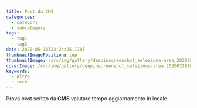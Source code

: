 ```yaml
---
title: Post da CMS
categories:
  - category
  - subcategory
tags:
  - tag1
  - tag2
date: 2020-05-18T23:24:25.170Z
thumbnailImagePosition: top
thumbnailImage: /src/img/gallery/deepinscreenshot_seleziona-area_20200505175231.png
coverImage: /src/img/gallery/deepinscreenshot_seleziona-area_20200319102858.png
keywords:
  - altro
  - tech
---
```

Prova post scritto da **CMS** valutare tempo aggiornamento in locale